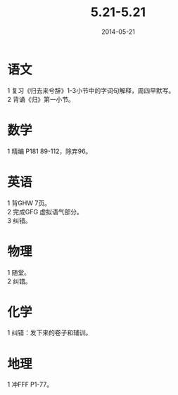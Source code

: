 ﻿---
layout: post
title:  "5.21-5.21"
date: 2014-05-21
---


语文
====
1 复习《归去来兮辞》1-3小节中的字词句解释，周四早默写。  
2 背诵《归》第一小节。   

数学
====
1 精编 P181 89-112，除弃96。

英语
====
1 背GHW 7页。  
2 完成GFG 虚拟语气部分。  
3 纠错。

物理
====
1 随堂。  
2 纠错。

化学
====
1 纠错：发下来的卷子和辅训。

地理
====
1 冲FFF P1-77。